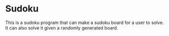 # Sudoku
This is a sudoku program that can make a sudoku board for a user to solve. It can also solve it given a randomly generated board. 
